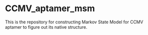 # CCMV_aptamer_msm

This is the repository for constructing Markov State Model for CCMV aptamer to figure out its native structure. 
